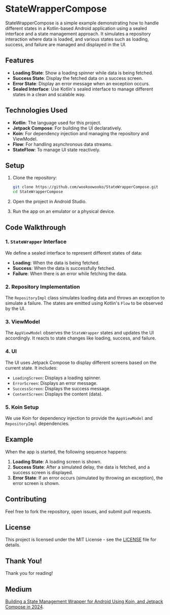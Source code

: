 
# StateWrapperCompose

StateWrapperCompose is a simple example demonstrating how to handle different states in a Kotlin-based Android application using a sealed interface and a state management approach. It simulates a repository interaction where data is loaded, and various states such as loading, success, and failure are managed and displayed in the UI.

## Features

- **Loading State**: Show a loading spinner while data is being fetched.
- **Success State**: Display the fetched data on a success screen.
- **Error State**: Display an error message when an exception occurs.
- **Sealed Interface**: Use Kotlin's sealed interface to manage different states in a clean and scalable way.

## Technologies Used

- **Kotlin**: The language used for this project.
- **Jetpack Compose**: For building the UI declaratively.
- **Koin**: For dependency injection and managing the repository and ViewModel.
- **Flow**: For handling asynchronous data streams.
- **StateFlow**: To manage UI state reactively.

## Setup

1. Clone the repository:

   ```bash
   git clone https://github.com/wookoowooko/StateWrapperCompose.git
   cd StateWrapperCompose
   ```

2. Open the project in Android Studio.

3. Run the app on an emulator or a physical device.

## Code Walkthrough

### 1. `StateWrapper` Interface
We define a sealed interface to represent different states of data:
- **Loading**: When the data is being fetched.
- **Success**: When the data is successfully fetched.
- **Failure**: When there is an error while fetching the data.

### 2. Repository Implementation
The `RepositoryImpl` class simulates loading data and throws an exception to simulate a failure. The states are emitted using Kotlin's `Flow` to be observed by the UI.

### 3. ViewModel
The `AppViewModel` observes the `StateWrapper` states and updates the UI accordingly. It reacts to state changes like loading, success, and failure.

### 4. UI
The UI uses Jetpack Compose to display different screens based on the current state. It includes:
- `LoadingScreen`: Displays a loading spinner.
- `ErrorScreen`: Displays an error message.
- `SuccessScreen`: Displays the success message.
- `ContentScreen`: Displays the content (data).

### 5. Koin Setup
We use Koin for dependency injection to provide the `AppViewModel` and `RepositoryImpl` dependencies.

## Example

When the app is started, the following sequence happens:

1. **Loading State**: A loading screen is shown.
2. **Success State**: After a simulated delay, the data is fetched, and a success screen is displayed.
3. **Error State**: If an error occurs (simulated by throwing an exception), the error screen is shown.

## Contributing

Feel free to fork the repository, open issues, and submit pull requests.

## License

This project is licensed under the MIT License - see the [LICENSE](LICENSE) file for details.

## Thank You!

Thank you for reading!


## Medium
[Building a State Management Wrapper for Android Using Koin, and Jetpack Compose in 2024](https://wookoo.medium.com/building-a-state-management-wrapper-for-android-using-koin-and-jetpack-compose-4cad098ca892).

